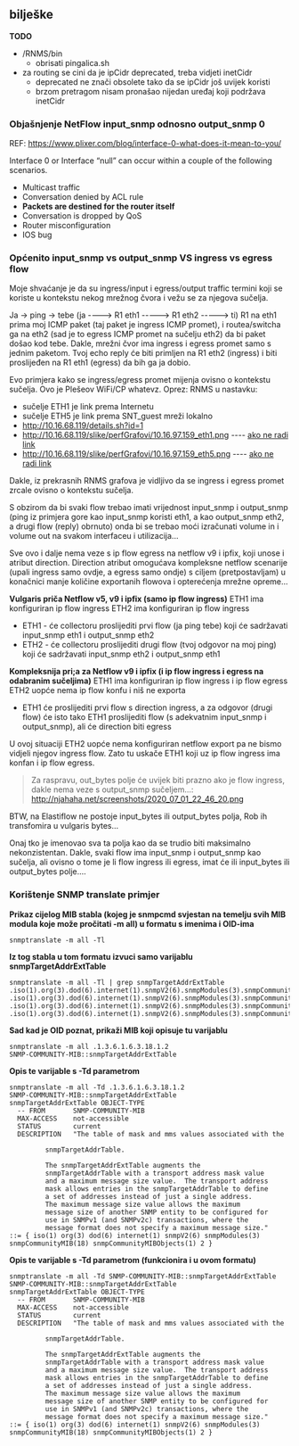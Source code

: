 ## bilješke
**TODO**
- /RNMS/bin
    - obrisati pingalica.sh
- za routing se cini da je ipCidr deprecated, treba vidjeti inetCidr
    - deprecated ne znači obsolete tako da se ipCidr još uvijek koristi
    - brzom pretragom nisam pronašao nijedan uređaj koji podržava inetCidr 

### Objašnjenje NetFlow input_snmp odnosno output_snmp 0
REF: https://www.plixer.com/blog/interface-0-what-does-it-mean-to-you/

Interface 0 or Interface “null” can occur within a couple of the following scenarios.
- Multicast traffic
- Conversation denied by ACL rule
- **Packets are destined for the router itself**
- Conversation is dropped by QoS
- Router misconfiguration
- IOS bug

### Općenito input_snmp vs output_snmp VS ingress vs egress flow
Moje shvaćanje je da su ingress/input i egress/output traffic termini koji se koriste u kontekstu nekog mrežnog čvora i vežu se za njegova sučelja.

Ja -> ping -> tebe
(ja ----> R1 eth1 -----> R1 eth2 -----> ti)
R1 na eth1 prima moj ICMP paket (taj paket je ingress ICMP promet), i routea/switcha ga na eth2 (sad je to egress ICMP promet na sučelju eth2) da bi paket došao kod tebe. Dakle, mrežni čvor ima ingress i egress promet samo s jednim paketom. Tvoj echo reply će biti primljen na R1 eth2 (ingress) i biti proslijeđen na R1 eth1 (egress) da bih ga ja dobio.

Evo primjera kako se ingress/egress promet mijenja ovisno o kontekstu sučelja. Ovo je Plešeov WiFi/CP whatevz. Oprez: RNMS u nastavku:
- sučelje ETH1 je link prema Internetu
- sučelje ETH5 je link prema SNT_guest mreži lokalno
- http://10.16.68.119/details.sh?id=1
- http://10.16.68.119/slike/perfGrafovi/10.16.97.159_eth1.png ---- [ako ne radi link](http://njahaha.net/screenshots/2020_06_30_11_51_21.png)
- http://10.16.68.119/slike/perfGrafovi/10.16.97.159_eth5.png ---- [ako ne radi link](http://njahaha.net/screenshots/2020_06_30_11_52_23.png)

Dakle, iz prekrasnih RNMS grafova je vidljivo da se ingress i egress promet zrcale ovisno o kontekstu sučelja.

S obzirom da bi svaki flow trebao imati vrijednost input_snmp i output_snmp (ping iz primjera gore kao input_snmp koristi eth1, a kao output_snmp eth2, a drugi flow (reply) obrnuto) onda bi se trebao moći izračunati volume in i volume out na svakom interfaceu i utilizacija...

Sve ovo i dalje nema veze s ip flow egress na netflow v9 i ipfix, koji unose i atribut direction. Direction atribut omogućava kompleksne netflow scenarije (upali ingress samo ovdje, a egress samo ondje) s ciljem (pretpostavljam) u konačnici manje količine exportanih flowova i opterećenja mrežne opreme...

**Vulgaris priča Netflow v5, v9 i ipfix (samo ip flow ingress)**
ETH1 ima konfiguriran ip flow ingress
ETH2 ima konfiguriran ip flow ingress
- ETH1 - će collectoru proslijediti prvi flow (ja ping tebe) koji će sadržavati input_snmp eth1 i output_snmp eth2
- ETH2 - će collectoru proslijediti drugi flow (tvoj odgovor na moj ping) koji će sadržavati input_snmp eth2 i output_snmp eth1

**Kompleksnija pri;a za Netflow v9 i ipfix (i ip flow ingress i egress na odabranim sučeljima)**
ETH1 ima konfiguriran ip flow ingress i ip flow egress
ETH2 uopće nema ip flow konfu i niš ne exporta
- ETH1 će proslijediti prvi flow s direction ingress, a za odgovor (drugi flow) će isto tako ETH1 proslijediti flow (s adekvatnim input_snmp i output_snmp), ali će direction biti egress

U ovoj situaciji ETH2 uopće nema konfiguriran netflow export pa ne bismo vidjeli njegov ingress flow. Zato tu uskače ETH1 koji uz ip flow ingress ima konfan i ip flow egress.

> Za raspravu, out_bytes polje će uvijek biti prazno ako je flow ingress, dakle nema veze s output_snmp sučeljem...:
> http://njahaha.net/screenshots/2020_07_01_22_46_20.png

BTW, na Elastiflow ne postoje input_bytes ili output_bytes polja, Rob ih transfomira u vulgaris bytes...

Onaj tko je imenovao sva ta polja kao da se trudio biti maksimalno nekonzistentan. Dakle, svaki flow ima input_snmp i output_snmp kao sučelja, ali ovisno o tome je li flow ingress ili egress, imat će ili input_bytes ili output_bytes polje....


### Korištenje SNMP translate primjer
**Prikaz cijelog MIB stabla (kojeg je snmpcmd svjestan na temelju svih MIB modula koje može pročitati -m all) u formatu s imenima i OID-ima**
```
snmptranslate -m all -Tl
```

**Iz tog stabla u tom formatu izvuci samo varijablu snmpTargetAddrExtTable**
```
snmptranslate -m all -Tl | grep snmpTargetAddrExtTable
.iso(1).org(3).dod(6).internet(1).snmpV2(6).snmpModules(3).snmpCommunityMIB(18).snmpCommunityMIBObjects(1).snmpTargetAddrExtTable(2)
.iso(1).org(3).dod(6).internet(1).snmpV2(6).snmpModules(3).snmpCommunityMIB(18).snmpCommunityMIBObjects(1).snmpTargetAddrExtTable(2).snmpTargetAddrExtEntry(1)
.iso(1).org(3).dod(6).internet(1).snmpV2(6).snmpModules(3).snmpCommunityMIB(18).snmpCommunityMIBObjects(1).snmpTargetAddrExtTable(2).snmpTargetAddrExtEntry(1).snmpTargetAddrTMask(1)
.iso(1).org(3).dod(6).internet(1).snmpV2(6).snmpModules(3).snmpCommunityMIB(18).snmpCommunityMIBObjects(1).snmpTargetAddrExtTable(2).snmpTargetAddrExtEntry(1).snmpTargetAddrMMS(2)
```
**Sad kad je OID poznat, prikaži MIB koji opisuje tu varijablu**
```
snmptranslate -m all .1.3.6.1.6.3.18.1.2
SNMP-COMMUNITY-MIB::snmpTargetAddrExtTable
```
**Opis te varijable s -Td parametrom**
```
snmptranslate -m all -Td .1.3.6.1.6.3.18.1.2
SNMP-COMMUNITY-MIB::snmpTargetAddrExtTable
snmpTargetAddrExtTable OBJECT-TYPE
  -- FROM       SNMP-COMMUNITY-MIB
  MAX-ACCESS    not-accessible
  STATUS        current
  DESCRIPTION   "The table of mask and mms values associated with the

         snmpTargetAddrTable.

         The snmpTargetAddrExtTable augments the
         snmpTargetAddrTable with a transport address mask value
         and a maximum message size value.  The transport address
         mask allows entries in the snmpTargetAddrTable to define
         a set of addresses instead of just a single address.
         The maximum message size value allows the maximum
         message size of another SNMP entity to be configured for
         use in SNMPv1 (and SNMPv2c) transactions, where the
         message format does not specify a maximum message size."
::= { iso(1) org(3) dod(6) internet(1) snmpV2(6) snmpModules(3) snmpCommunityMIB(18) snmpCommunityMIBObjects(1) 2 }
```
**Opis te varijable s -Td parametrom (funkcionira i u ovom formatu)**
```
snmptranslate -m all -Td SNMP-COMMUNITY-MIB::snmpTargetAddrExtTable
SNMP-COMMUNITY-MIB::snmpTargetAddrExtTable
snmpTargetAddrExtTable OBJECT-TYPE
  -- FROM       SNMP-COMMUNITY-MIB
  MAX-ACCESS    not-accessible
  STATUS        current
  DESCRIPTION   "The table of mask and mms values associated with the

         snmpTargetAddrTable.

         The snmpTargetAddrExtTable augments the
         snmpTargetAddrTable with a transport address mask value
         and a maximum message size value.  The transport address
         mask allows entries in the snmpTargetAddrTable to define
         a set of addresses instead of just a single address.
         The maximum message size value allows the maximum
         message size of another SNMP entity to be configured for
         use in SNMPv1 (and SNMPv2c) transactions, where the
         message format does not specify a maximum message size."
::= { iso(1) org(3) dod(6) internet(1) snmpV2(6) snmpModules(3) snmpCommunityMIB(18) snmpCommunityMIBObjects(1) 2 }
```
